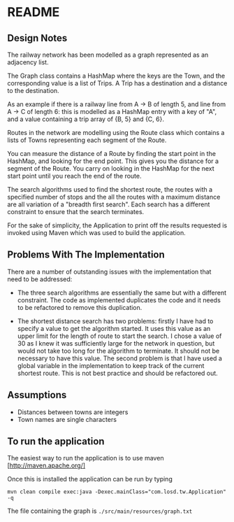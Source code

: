 # README #

## Design Notes ##

The railway network has been modelled as a graph represented as an adjacency list. 
 
The Graph class contains a HashMap where the keys are the Town, and the corresponding value is a list
of Trips. A Trip has a destination and a distance to the destination.

As an example if there is a railway line from A -> B of length 5, and line from A -> C of length 6: this
is modelled as a HashMap entry with a key of "A", and a value containing a trip array of {B, 5} and {C, 6}.

Routes in the network are modelling using the Route class which contains a lists of Towns representing each segment
of the Route.

You can measure the distance of a Route by finding the start point in the HashMap, and looking for the end point. 
This gives you the distance for a segment of the Route. You carry on looking in the HashMap for the next start point
until you reach the end of the route.

The search algorithms used to find the shortest route, the routes with a specified number of stops and the all
the routes with a maximum distance are all variation of a "breadth first search". Each search has a different 
constraint to ensure that the search terminates.

For the sake of simplicity, the Application to print off the results requested is invoked using Maven which was used
to build the application.

## Problems With The Implementation ##

There are a number of outstanding issues with the implementation that need to be addressed:

* The three search algorithms are essentially the same but with a different constraint. The code as implemented
  duplicates the code and it needs to be refactored to remove this duplication.
  
* The shortest distance search has two problems: firstly I have had to specify a value to get the algorithm started.
  It uses this value as an upper limit for the length of route to start the search. I chose a value of 30 as I knew
  it was sufficiently large for the network in question, but would not take too long for the algorithm to terminate.
  It should not be necessary to have this value. The second problem is that I have used a global variable in the implementation
  to keep track of the current shortest route. This is not best practice and should be refactored out.

## Assumptions ##

* Distances between towns are integers
* Town names are single characters

## To run the application ##

The easiest way to run the application is to use maven [http://maven.apache.org/]

Once this is installed the application can be run by typing

    mvn clean compile exec:java -Dexec.mainClass="com.losd.tw.Application" -q
    
The file containing the graph is `./src/main/resources/graph.txt`
